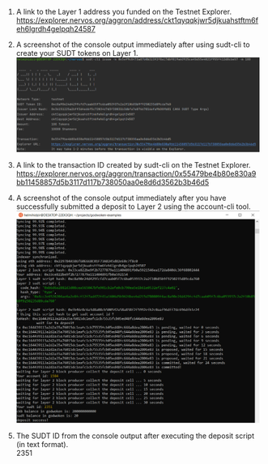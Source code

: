 1. A link to the Layer 1 address you funded on the Testnet Explorer.
   https://explorer.nervos.org/aggron/address/ckt1qyqqkjwr5djkuahstftm6feh6lgrdh4gelpqh24587

2. A screenshot of the console output immediately after using sudt-cli to create your SUDT tokens on Layer 1.
   ![console output](https://github.com/helmihidzir/nervos/blob/main/task-4/screenshot-item-2.png)


3. A link to the transaction ID created by sudt-cli on the Testnet Explorer.
   https://explorer.nervos.org/aggron/transaction/0x55479be4b80e830a9bb11458857d5b3117d117b738050aa0e8d6d3562b3b46d5


4. A screenshot of the console output immediately after you have successfully submitted a deposit to Layer 2 using the account-cli tool.
   ![console output](https://github.com/helmihidzir/nervos/blob/main/task-4/screenshot-item-4.png)

5. The SUDT ID from the console output after executing the deposit script (in text format).       
   2351
